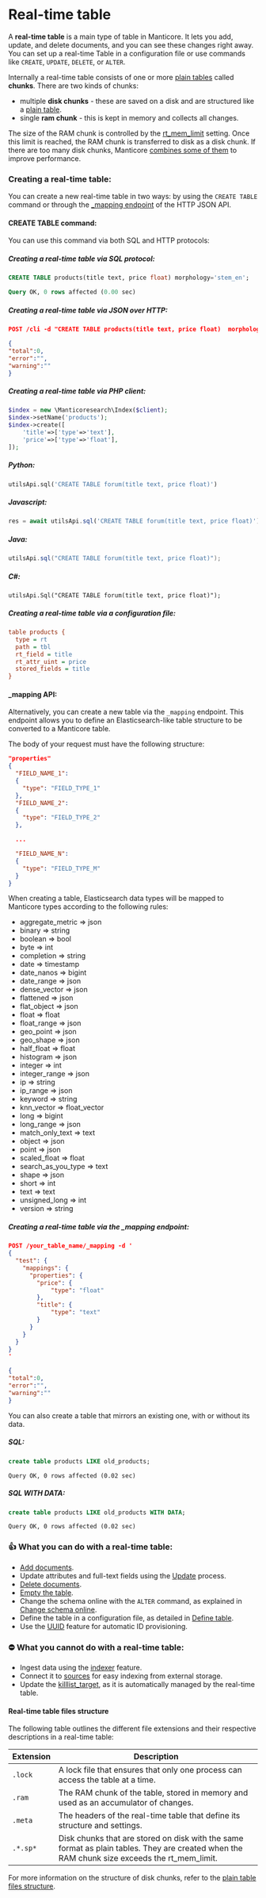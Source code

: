 # Real-time table

A **real-time table** is a main type of table in Manticore. It lets you add, update, and delete documents, and you can see these changes right away. You can set up a real-time Table in a configuration file or use commands like `CREATE`, `UPDATE`, `DELETE`, or `ALTER`.

Internally a real-time table consists of one or more [plain tables](../../Creating_a_table/Local_tables/Plain_table.md) called **chunks**. There are two kinds of chunks:

* multiple **disk chunks** - these are saved on a disk and are structured like a [plain table](../../Creating_a_table/Local_tables/Plain_table.md).
* single **ram chunk** - this is kept in memory and collects all changes.

The size of the RAM chunk is controlled by the [rt_mem_limit](../../Creating_a_table/Local_tables/Plain_and_real-time_table_settings.md#rt_mem_limit) setting. Once this limit is reached, the RAM chunk is transferred to disk as a disk chunk. If there are too many disk chunks, Manticore [combines some of them](../../Securing_and_compacting_a_table/Compacting_a_table.md#Number-of-optimized-disk-chunks) to improve performance.

### Creating a real-time table:

You can create a new real-time table in two ways: by using the `CREATE TABLE` command or through the [_mapping endpoint](../../Creating_a_table/Local_tables/Real-time_table.md#_mapping-API:) of the HTTP JSON API.

#### CREATE TABLE command:

<!-- example rt -->

You can use this command via both SQL and HTTP protocols:

<!-- intro -->
##### Creating a real-time table via SQL protocol:
<!-- request SQL -->

```sql
CREATE TABLE products(title text, price float) morphology='stem_en';
```
<!-- response SQL -->

```sql
Query OK, 0 rows affected (0.00 sec)
```

<!-- intro -->
##### Creating a real-time table via JSON over HTTP:
<!-- request JSON -->

```JSON
POST /cli -d "CREATE TABLE products(title text, price float)  morphology='stem_en'"
```

<!-- response JSON -->

```json
{
"total":0,
"error":"",
"warning":""
}
```

<!-- intro -->
##### Creating a real-time table via PHP client:
<!-- request PHP -->

```php
$index = new \Manticoresearch\Index($client);
$index->setName('products');
$index->create([
    'title'=>['type'=>'text'],
    'price'=>['type'=>'float'],
]);
```

<!-- intro -->
##### Python:
<!-- request Python -->
```python
utilsApi.sql('CREATE TABLE forum(title text, price float)')
```

<!-- intro -->
##### Javascript:

<!-- request Javascript -->
```javascript
res = await utilsApi.sql('CREATE TABLE forum(title text, price float)');
```

<!-- intro -->
##### Java:
<!-- request Java -->
```java
utilsApi.sql("CREATE TABLE forum(title text, price float)");
```

<!-- intro -->
##### C#:
<!-- request C# -->
```clike
utilsApi.Sql("CREATE TABLE forum(title text, price float)");
```

<!-- intro -->
##### Creating a real-time table via a configuration file:
<!-- request CONFIG -->

```ini
table products {
  type = rt
  path = tbl
  rt_field = title
  rt_attr_uint = price
  stored_fields = title
}
```
<!-- end -->

#### _mapping API:

<!-- example rt-mapping -->

Alternatively, you can create a new table via the `_mapping` endpoint. This endpoint allows you to define an Elasticsearch-like table structure to be converted to a Manticore table.

The body of your request must have the following structure:

```json
"properties"
{
  "FIELD_NAME_1":
  {
    "type": "FIELD_TYPE_1"
  },
  "FIELD_NAME_2":
  {
    "type": "FIELD_TYPE_2"
  },

  ...

  "FIELD_NAME_N":
  {
    "type": "FIELD_TYPE_M"
  }
}
```

When creating a table, Elasticsearch data types will be mapped to Manticore types according to the following rules:
-    aggregate_metric => json
-    binary => string
-    boolean => bool
-    byte => int
-    completion => string
-    date => timestamp
-    date_nanos => bigint
-    date_range => json
-    dense_vector => json
-    flattened => json
-    flat_object => json
-    float => float
-    float_range => json
-    geo_point => json
-    geo_shape => json
-    half_float => float
-    histogram => json
-    integer => int
-    integer_range => json
-    ip => string
-    ip_range => json
-    keyword => string
-    knn_vector => float_vector
-    long => bigint
-    long_range => json
-    match_only_text => text
-    object => json
-    point => json
-    scaled_float => float
-    search_as_you_type => text
-    shape => json
-    short => int
-    text => text
-    unsigned_long => int
-    version => string

<!-- intro -->
##### Creating a real-time table via the _mapping endpoint:
<!-- request JSON -->

```JSON
POST /your_table_name/_mapping -d '
{
  "test": {
    "mappings": {
      "properties": {
        "price": {
            "type": "float"
        },
        "title": {
            "type": "text"
        }
      }
    }
  }
}
'
```

<!-- response JSON -->

```json
{
"total":0,
"error":"",
"warning":""
}
```
<!-- end -->


You can also create a table that mirrors an existing one, with or without its data.

<!-- example create-like -->

<!-- intro -->
##### SQL:
<!-- request SQL -->

```sql
create table products LIKE old_products;
```
<!-- response SQL -->

```
Query OK, 0 rows affected (0.02 sec)
```
<!-- end -->
<!-- intro -->
##### SQL WITH DATA:
<!-- request SQL -->

```sql
create table products LIKE old_products WITH DATA;
```
<!-- response SQL -->

```
Query OK, 0 rows affected (0.02 sec)
```
<!-- end -->

### 👍 What you can do with a real-time table:
* [Add documents](../../Data_creation_and_modification/Adding_documents_to_a_table/Adding_documents_to_a_real-time_table.md).
* Update attributes and full-text fields using the [Update](../../Quick_start_guide.md#Update) process.
* [Delete documents](../../Quick_start_guide.md#Delete).
* [Empty the table](../../Emptying_a_table.md).
* Change the schema online with the `ALTER` command, as explained in [Change schema online](../../Updating_table_schema_and_settings.md#Updating-table-schema-in-RT-mode).
* Define the table in a configuration file, as detailed in [Define table](../../Creating_a_table/Local_tables/Real-time_table.md).
* Use the [UUID](../../Data_creation_and_modification/Adding_documents_to_a_table/Adding_documents_to_a_real-time_table.md#Auto-ID) feature for automatic ID provisioning.

### ⛔ What you cannot do with a real-time table:
* Ingest data using the [indexer](../../Data_creation_and_modification/Adding_data_from_external_storages/Plain_tables_creation.md#Indexer-tool) feature.
* Connect it to [sources](../../Data_creation_and_modification/Adding_data_from_external_storages/Fetching_from_databases/Execution_of_fetch_queries.md) for easy indexing from external storage.
* Update the [killlist_target](../../Creating_a_table/Local_tables/Plain_and_real-time_table_settings.md#killlist_target), as it is automatically managed by the real-time table.

#### Real-time table files structure

The following table outlines the different file extensions and their respective descriptions in a real-time table:

| Extension | Description |
| - | - |
| `.lock` | A lock file that ensures that only one process can access the table at a time. |
| `.ram` | The RAM chunk of the table, stored in memory and used as an accumulator of changes. |
| `.meta` | The headers of the real-time table that define its structure and settings. |
| `.*.sp*` | Disk chunks that are stored on disk with the same format as plain tables. They are created when the RAM chunk size exceeds the  rt_mem_limit.|

 For more information on the structure of disk chunks, refer to the [plain table files structure](../../Creating_a_table/Local_tables/Plain_table.md#Plain-table-files-structure).
<!-- proofread -->
